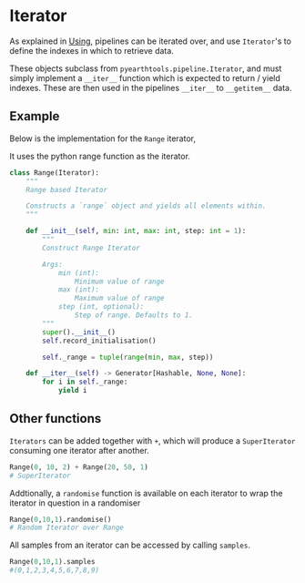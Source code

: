# Iterator

As explained in [Using](./../using.md), pipelines can be iterated over, and use `Iterator`'s to define the indexes in which to retrieve data. 

These objects subclass from `pyearthtools.pipeline.Iterator`, and must simply implement a `__iter__` function which is expected to return / yield indexes. These are then used in the pipelines `__iter__` to `__getitem__` data.

## Example

Below is the implementation for the `Range` iterator,

It uses the python range function as the iterator.

```python
class Range(Iterator):
    """
    Range based Iterator

    Constructs a `range` object and yields all elements within.
    """

    def __init__(self, min: int, max: int, step: int = 1):
        """
        Construct Range Iterator

        Args:
            min (int):
                Minimum value of range
            max (int):
                Maximum value of range
            step (int, optional):
                Step of range. Defaults to 1.
        """
        super().__init__()
        self.record_initialisation()

        self._range = tuple(range(min, max, step))

    def __iter__(self) -> Generator[Hashable, None, None]:
        for i in self._range:
            yield i
```

## Other functions

`Iterators` can be added together with `+`, which will produce a `SuperIterator` consuming one iterator after another.

```python
Range(0, 10, 2) + Range(20, 50, 1)
# SuperIterator
```

Addtionally, a `randomise` function is available on each iterator to wrap the iterator in question in a randomiser

```python
Range(0,10,1).randomise()
# Random Iterator over Range
```

All samples from an iterator can be accessed by calling `samples`.

```python
Range(0,10,1).samples
#(0,1,2,3,4,5,6,7,8,9)
```